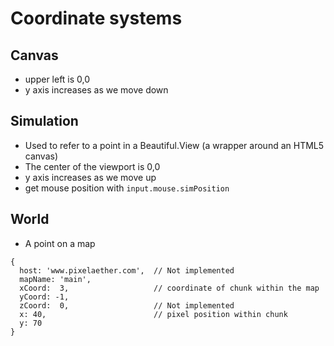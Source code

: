 # Coordinate systems

## Canvas 

- upper left is 0,0
- y axis increases as we move down

## Simulation 

- Used to refer to a point in a Beautiful.View (a wrapper around an HTML5 canvas)
- The center of the viewport is 0,0
- y axis increases as we move up
- get mouse position with `input.mouse.simPosition`

## World

- A point on a map

```
{
  host: 'www.pixelaether.com',  // Not implemented
  mapName: 'main',
  xCoord:  3,                   // coordinate of chunk within the map
  yCoord: -1,
  zCoord:  0,                   // Not implemented
  x: 40,                        // pixel position within chunk 
  y: 70
}
```